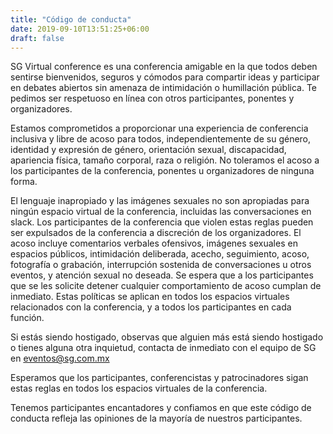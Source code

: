 ```yaml
---
title: "Código de conducta"
date: 2019-09-10T13:51:25+06:00
draft: false
---
```


SG Virtual conference es una conferencia amigable en la que todos deben sentirse bienvenidos, seguros y cómodos para compartir ideas y participar en debates abiertos sin amenaza de intimidación o humillación pública. Te pedimos ser respetuoso en línea con otros participantes, ponentes y organizadores.

Estamos comprometidos a proporcionar una experiencia de conferencia inclusiva y libre de acoso para todos, independientemente de su género, identidad y expresión de género, orientación sexual, discapacidad, apariencia física, tamaño corporal, raza o religión. No toleramos el acoso a los participantes de la conferencia, ponentes u organizadores de ninguna forma.

El lenguaje inapropiado y las imágenes sexuales no son apropiadas para ningún espacio virtual de la conferencia, incluidas las conversaciones en slack. Los participantes de la conferencia que violen estas reglas pueden ser expulsados ​​de la conferencia a discreción de los organizadores. El acoso incluye comentarios verbales ofensivos, imágenes sexuales en espacios públicos, intimidación deliberada, acecho, seguimiento, acoso, fotografía o grabación, interrupción sostenida de conversaciones u otros eventos, y atención sexual no deseada. Se espera que a los participantes que se les solicite detener cualquier comportamiento de acoso cumplan de inmediato. Estas políticas se aplican en todos los espacios virtuales relacionados con la conferencia, y a todos los participantes en cada función.

Si estás siendo hostigado, observas que alguien más está siendo hostigado o tienes alguna otra inquietud, contacta de inmediato con el equipo de SG en [eventos@sg.com.mx](mailto:eventos@sg.com.mx) 

Esperamos que los participantes, conferencistas y patrocinadores sigan estas reglas en todos los espacios virtuales de la conferencia.

Tenemos participantes encantadores y confiamos en que este código de conducta refleja las opiniones de la mayoría de nuestros participantes.
